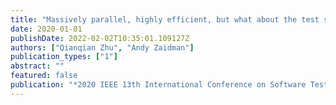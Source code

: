 ```yaml
---
title: "Massively parallel, highly efficient, but what about the test suite quality? applying mutation testing to gpu programs"
date: 2020-01-01
publishDate: 2022-02-02T10:35:01.109127Z
authors: ["Qianqian Zhu", "Andy Zaidman"]
publication_types: ["1"]
abstract: ""
featured: false
publication: "*2020 IEEE 13th International Conference on Software Testing, Validation and Verification (ICST)*"
---
```


